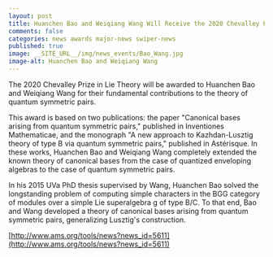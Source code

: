 ```yaml
---
layout: post
title: Huanchen Bao and Weiqiang Wang Will Receive the 2020 Chevalley Prize
comments: false
categories: news awards major-news swiper-news
published: true
image: __SITE_URL__/img/news_events/Bao_Wang.jpg
image-alt: Huanchen Bao and Weiqiang Wang
---
```


The 2020 Chevalley Prize in Lie Theory will be awarded to Huanchen Bao and Weiqiang Wang for their fundamental contributions to the theory of quantum symmetric pairs. 

<!--more-->

This award is based on two publications: the paper "Canonical bases arising from quantum symmetric pairs," published in Inventiones Mathematicae, and the monograph "A new approach to Kazhdan-Lusztig theory of type B via quantum symmetric pairs," published in Astérisque. In these works, Huanchen Bao and Weiqiang Wang completely extended the known theory of canonical bases from the case of quantized enveloping algebras to the case of quantum symmetric pairs.

In his 2015 UVa PhD thesis supervised by Wang, Huanchen Bao solved the longstanding problem of computing simple characters in the BGG category of modules over a simple Lie superalgebra g of type B/C. To that end, Bao and Wang developed a theory of canonical bases arising from quantum symmetric pairs, generalizing Lusztig's construction.

[http://www.ams.org/tools/news?news_id=5611](http://www.ams.org/tools/news?news_id=5611)

